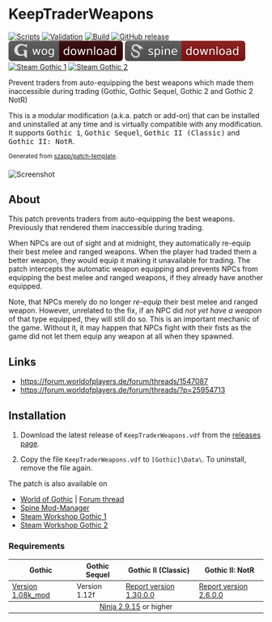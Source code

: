 # KeepTraderWeapons

[![Scripts](https://github.com/szapp/KeepTraderWeapons/actions/workflows/scripts.yml/badge.svg)](https://github.com/szapp/KeepTraderWeapons/actions/workflows/scripts.yml)
[![Validation](https://github.com/szapp/KeepTraderWeapons/actions/workflows/validation.yml/badge.svg)](https://github.com/szapp/KeepTraderWeapons/actions/workflows/validation.yml)
[![Build](https://github.com/szapp/KeepTraderWeapons/actions/workflows/build.yml/badge.svg)](https://github.com/szapp/KeepTraderWeapons/actions/workflows/build.yml)
[![GitHub release](https://img.shields.io/github/v/release/szapp/KeepTraderWeapons.svg)](https://github.com/szapp/KeepTraderWeapons/releases/latest)  
[![World of Gothic](https://raw.githubusercontent.com/szapp/patch-template/main/.github/actions/initialization/badges/wog.svg)](https://www.worldofgothic.de/dl/download_619.htm)
[![Spine](https://raw.githubusercontent.com/szapp/patch-template/main/.github/actions/initialization/badges/spine.svg)](https://clockwork-origins.com/spine)
[![Steam Gothic 1](https://img.shields.io/badge/steam-Gothic%201-2a3f5a?logo=steam&labelColor=1b2838)](https://steamcommunity.com/sharedfiles/filedetails/?id=2787676234)
[![Steam Gothic 2](https://img.shields.io/badge/steam-Gothic%202-2a3f5a?logo=steam&labelColor=1b2838)](https://steamcommunity.com/sharedfiles/filedetails/?id=2787675926)

Prevent traders from auto-equipping the best weapons which made them inaccessible during trading (Gothic, Gothic Sequel, Gothic 2 and Gothic 2 NotR)

This is a modular modification (a.k.a. patch or add-on) that can be installed and uninstalled at any time and is virtually compatible with any modification.
It supports <kbd>Gothic 1</kbd>, <kbd>Gothic Sequel</kbd>, <kbd>Gothic II (Classic)</kbd> and <kbd>Gothic II: NotR</kbd>.

<sup>Generated from [szapp/patch-template](https://github.com/szapp/patch-template).</sup>

![Screenshot](https://github.com/szapp/KeepTraderWeapons/assets/20203034/1277de6a-f626-4229-95aa-76cf1d9c7dbe)

## About

This patch prevents traders from auto-equipping the best weapons.
Previously that rendered them inaccessible during trading.

When NPCs are out of sight and at midnight, they automatically re-equip their best melee and ranged weapons.
When the player had traded them a better weapon, they would equip it making it unavailable for trading.
The patch intercepts the automatic weapon equipping and prevents NPCs from equipping the best melee and ranged weapons, if they already have another equipped.

Note, that NPCs merely do no longer *re-equip* their best melee and ranged weapon.
However, unrelated to the fix, if an NPC did *not yet have a weapon* of that type equipped, they will still do so.
This is an important mechanic of the game.
Without it, it may happen that NPCs fight with their fists as the game did not let them equip any weapon at all when they spawned.

## Links

- https://forum.worldofplayers.de/forum/threads/1547087
- https://forum.worldofplayers.de/forum/threads/?p=25954713

## Installation

1. Download the latest release of `KeepTraderWeapons.vdf` from the [releases page](https://github.com/szapp/KeepTraderWeapons/releases/latest).

2. Copy the file `KeepTraderWeapons.vdf` to `[Gothic]\Data\`. To uninstall, remove the file again.

The patch is also available on
- [World of Gothic](https://www.worldofgothic.de/dl/download_619.htm) | [Forum thread](https://forum.worldofplayers.de/forum/threads/1547087)
- [Spine Mod-Manager](https://clockwork-origins.com/spine/)
- [Steam Workshop Gothic 1](https://steamcommunity.com/sharedfiles/filedetails/?id=2787676234)
- [Steam Workshop Gothic 2](https://steamcommunity.com/sharedfiles/filedetails/?id=2787675926)

### Requirements

<table><thead><tr><th>Gothic</th><th>Gothic Sequel</th><th>Gothic II (Classic)</th><th>Gothic II: NotR</th></tr></thead>
<tbody><tr><td><a href="https://www.worldofgothic.de/dl/download_34.htm">Version 1.08k_mod</a></td><td>Version 1.12f</td><td><a href="https://www.worldofgothic.de/dl/download_278.htm">Report version 1.30.0.0</a></td><td><a href="https://www.worldofgothic.de/dl/download_278.htm">Report version 2.6.0.0</a></td></tr></tbody>
<tbody><tr><td colspan="4" align="center"><a href="https://github.com/szapp/Ninja/wiki#wiki-content">Ninja 2.9.15</a> or higher</td></tr></tbody></table>

<!--

If you are interested in writing your own patch, please do not copy this patch!
Instead refer to the PATCH TEMPLATE to build a foundation that is customized to your needs!
The patch template can found at https://github.com/szapp/patch-template.

-->
